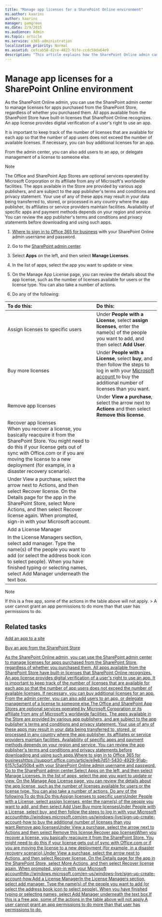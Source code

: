 ```yaml
---
title: "Manage app licenses for a SharePoint Online environment"
ms.author: kaarins
author: kaarins
manager: pamgreen
ms.date: 2/9/2015
ms.audience: Admin
ms.topic: article
ms.service: o365-administration
localization_priority: Normal
ms.assetid: cefcab58-d2ce-4823-91fe-ccdc59da64e9
description: "This article explains how the SharePoint Online admin can manage app licenses and do things like assign licenses, buy more licenses, recover licneses, or add license managers."
---
```


# Manage app licenses for a SharePoint Online environment

As the SharePoint Online admin, you can use the SharePoint admin center to manage licenses for apps purchased from the SharePoint Store, regardless of whether you purchased them. All apps available from the SharePoint Store have built-in licenses that SharePoint Online recognizes. An app license provides digital verification of a user's right to use an app. 
  
It is important to keep track of the number of licenses that are available for each app so that the number of app users does not exceed the number of available licenses. If necessary, you can buy additional licenses for an app. 
  
From the admin center, you can also add users to an app, or delegate management of a license to someone else.
  
> [!NOTE]
> The Office and SharePoint App Stores are optional services operated by Microsoft Corporation or its affiliate from any of Microsoft's worldwide facilities. The apps available in the Store are provided by various app publishers, and are subject to the app publisher's terms and conditions and privacy statement. Your use of any of these apps may result in your data being transferred to, stored, or processed in any country where the app publisher, its affiliates or service providers maintain facilities. Availability of specific apps and payment methods depends on your region and service. You can review the app publisher's terms and conditions and privacy statements before downloading and using such apps. 
  
1. [Where to sign in to Office 365 for business](https://support.office.com/article/e9eb7d51-5430-4929-91ab-6157c5a050b4) with your SharePoint Online admin username and password. 
    
2. Go to the [SharePoint admin center](about-the-admin-center).
    
3. Select **Apps** on the left, and then select **Manage Licenses**. 
    
4. In the list of apps, select the app you want to update or view. 
    
5. On the Manage App License page, you can review the details about the app license, such as the number of licenses available for users or the license type. You can also take a number of actions. 
    
6.  Do any of the following: 
    
|****To do this:****|****Do this:****|
|:-----|:-----|
|Assign licenses to specific users  <br/> | Under **People with a License**, select **assign licenses**, enter the name(s) of the people you want to add, and then select **Add User**.  <br/> |
|Buy more licenses  <br/> | Under **People with a License**, select **buy**, and then follow the steps to log in with your [ Microsoft account ](http://windows.microsoft.com/en-us/windows-live/sign-up-create-account-how) to buy the additional number of licenses than you want.  <br/> |
|Remove app licenses  <br/> | Under **View a purchase**, select the arrow next to **Actions** and then select **Remove this license**.  <br/> |
|Recover app licenses  <br/> When you recover a license, you basically reacquire it from the SharePoint Store. You might need to do this if your license gets out of sync with Office.com or if you are moving the license to a new deployment (for example, in a disaster recovery scenario).  <br/> |
Under View a purchase, select the arrow next to Actions, and then select Recover license. On the Details page for the app in the SharePoint Store, select More Actions, and then select Recover license again. When prompted, sign-in with your Microsoft account. |
|Add a License Manager  <br/> |
In the License Managers section, select add manager. Type the name(s) of the people you want to add (or select the address book icon to select people). When you have finished typing or selecting names, select Add Manager underneath the text box. |
   
> [!NOTE]
>  If this is a free app, some of the actions in the table above will not apply. >  A user cannot grant an app permissions to do more than that user has permissions to do. 
  
## Related tasks
<a name="__top"> </a>

[Add an app to a site](https://support.office.com/article/ef9c0dbd-7fe1-4715-a1b0-fe3bc81317cb)
  
[Buy an app from the SharePoint Store](https://support.office.com/article/dd98e50e-d3db-4ecb-9bb7-82b189822d43)
  
[As the SharePoint Online admin, you can use the SharePoint admin center to manage licenses for apps purchased from the SharePoint Store, regardless of whether you purchased them. All apps available from the SharePoint Store have built-in licenses that SharePoint Online recognizes. An app license provides digital verification of a user's right to use an app. It is important to keep track of the number of licenses that are available for each app so that the number of app users does not exceed the number of available licenses. If necessary, you can buy additional licenses for an app. From the admin center, you can also add users to an app, or delegate management of a license to someone else.The Office and SharePoint App Stores are optional services operated by Microsoft Corporation or its affiliate from any of Microsoft's worldwide facilities. The apps available in the Store are provided by various app publishers, and are subject to the app publisher's terms and conditions and privacy statement. Your use of any of these apps may result in your data being transferred to, stored, or processed in any country where the app publisher, its affiliates or service providers maintain facilities. Availability of specific apps and payment methods depends on your region and service. You can review the app publisher's terms and conditions and privacy statements before downloading and using such apps.Where to sign in to Office 365 for businesshttps://support.office.com/article/e9eb7d51-5430-4929-91ab-6157c5a050b4 with your SharePoint Online admin username and password. Go to the SharePoint admin center.Select Apps on the left, and then select Manage Licenses. In the list of apps, select the app you want to update or view. On the Manage App License page, you can review the details about the app license, such as the number of licenses available for users or the license type. You can also take a number of actions. Do any of the following:To do this:Do this:Assign licenses to specific usersUnder People with a License, select assign licenses, enter the name(s) of the people you want to add, and then select Add User.Buy more licensesUnder People with a License, select buy, and then follow the steps to log in with your Microsoft accounthttp://windows.microsoft.com/en-us/windows-live/sign-up-create-account-how to buy the additional number of licenses than you want.Remove app licensesUnder View a purchase, select the arrow next to Actions and then select Remove this license.Recover app licensesWhen you recover a license, you basically reacquire it from the SharePoint Store. You might need to do this if your license gets out of sync with Office.com or if you are moving the license to a new deployment (for example, in a disaster recovery scenario).Under View a purchase, select the arrow next to Actions, and then select Recover license. On the Details page for the app in the SharePoint Store, select More Actions, and then select Recover license again. When prompted, sign-in with your Microsoft accounthttp://windows.microsoft.com/en-us/windows-live/sign-up-create-account-how.Add a License ManagerIn the License Managers section, select add manager. Type the name(s) of the people you want to add (or select the address book icon to select people). When you have finished typing or selecting names, select Add Manager underneath the text box.If this is a free app, some of the actions in the table above will not apply.A user cannot grant an app permissions to do more than that user has permissions to do.](manage-app-licenses-for-a-sharepoint-online-environment.md#__top)
  

